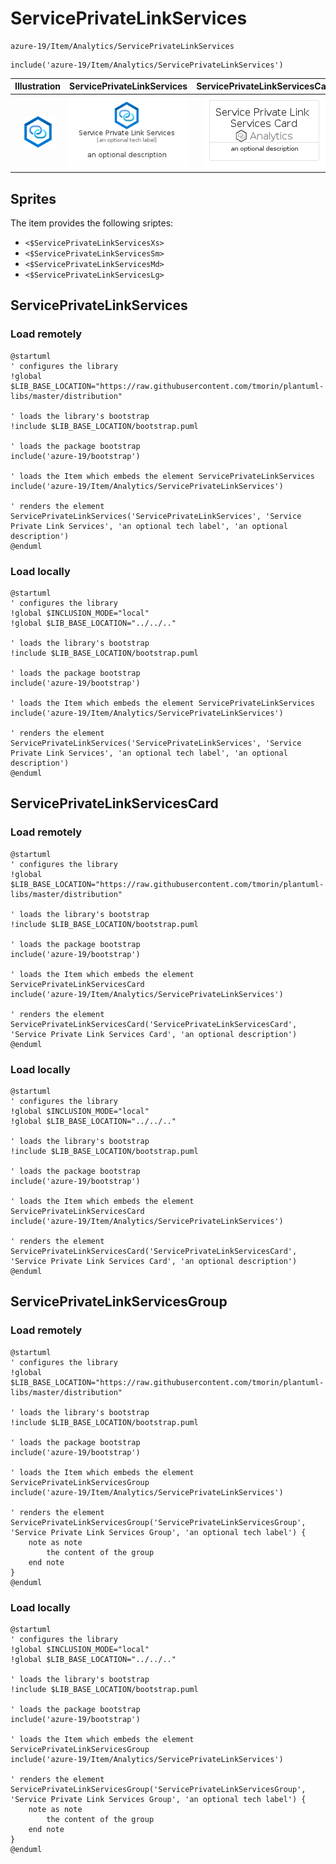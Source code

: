 # ServicePrivateLinkServices


```text
azure-19/Item/Analytics/ServicePrivateLinkServices
```

```text
include('azure-19/Item/Analytics/ServicePrivateLinkServices')
```



| Illustration | ServicePrivateLinkServices | ServicePrivateLinkServicesCard | ServicePrivateLinkServicesGroup |
| :---: | :---: | :---: | :---: |
| ![illustration for Illustration](../../../azure-19/Item/Analytics/ServicePrivateLinkServices.png) | ![illustration for ServicePrivateLinkServices](../../../azure-19/Item/Analytics/ServicePrivateLinkServices.Local.png) | ![illustration for ServicePrivateLinkServicesCard](../../../azure-19/Item/Analytics/ServicePrivateLinkServicesCard.Local.png) | ![illustration for ServicePrivateLinkServicesGroup](../../../azure-19/Item/Analytics/ServicePrivateLinkServicesGroup.Local.png) |



## Sprites
The item provides the following sriptes:

- `<$ServicePrivateLinkServicesXs>`
- `<$ServicePrivateLinkServicesSm>`
- `<$ServicePrivateLinkServicesMd>`
- `<$ServicePrivateLinkServicesLg>`





## ServicePrivateLinkServices

### Load remotely
```plantuml
@startuml
' configures the library
!global $LIB_BASE_LOCATION="https://raw.githubusercontent.com/tmorin/plantuml-libs/master/distribution"

' loads the library's bootstrap
!include $LIB_BASE_LOCATION/bootstrap.puml

' loads the package bootstrap
include('azure-19/bootstrap')

' loads the Item which embeds the element ServicePrivateLinkServices
include('azure-19/Item/Analytics/ServicePrivateLinkServices')

' renders the element
ServicePrivateLinkServices('ServicePrivateLinkServices', 'Service Private Link Services', 'an optional tech label', 'an optional description')
@enduml
```

### Load locally
```plantuml
@startuml
' configures the library
!global $INCLUSION_MODE="local"
!global $LIB_BASE_LOCATION="../../.."

' loads the library's bootstrap
!include $LIB_BASE_LOCATION/bootstrap.puml

' loads the package bootstrap
include('azure-19/bootstrap')

' loads the Item which embeds the element ServicePrivateLinkServices
include('azure-19/Item/Analytics/ServicePrivateLinkServices')

' renders the element
ServicePrivateLinkServices('ServicePrivateLinkServices', 'Service Private Link Services', 'an optional tech label', 'an optional description')
@enduml
```

## ServicePrivateLinkServicesCard

### Load remotely
```plantuml
@startuml
' configures the library
!global $LIB_BASE_LOCATION="https://raw.githubusercontent.com/tmorin/plantuml-libs/master/distribution"

' loads the library's bootstrap
!include $LIB_BASE_LOCATION/bootstrap.puml

' loads the package bootstrap
include('azure-19/bootstrap')

' loads the Item which embeds the element ServicePrivateLinkServicesCard
include('azure-19/Item/Analytics/ServicePrivateLinkServices')

' renders the element
ServicePrivateLinkServicesCard('ServicePrivateLinkServicesCard', 'Service Private Link Services Card', 'an optional description')
@enduml
```

### Load locally
```plantuml
@startuml
' configures the library
!global $INCLUSION_MODE="local"
!global $LIB_BASE_LOCATION="../../.."

' loads the library's bootstrap
!include $LIB_BASE_LOCATION/bootstrap.puml

' loads the package bootstrap
include('azure-19/bootstrap')

' loads the Item which embeds the element ServicePrivateLinkServicesCard
include('azure-19/Item/Analytics/ServicePrivateLinkServices')

' renders the element
ServicePrivateLinkServicesCard('ServicePrivateLinkServicesCard', 'Service Private Link Services Card', 'an optional description')
@enduml
```

## ServicePrivateLinkServicesGroup

### Load remotely
```plantuml
@startuml
' configures the library
!global $LIB_BASE_LOCATION="https://raw.githubusercontent.com/tmorin/plantuml-libs/master/distribution"

' loads the library's bootstrap
!include $LIB_BASE_LOCATION/bootstrap.puml

' loads the package bootstrap
include('azure-19/bootstrap')

' loads the Item which embeds the element ServicePrivateLinkServicesGroup
include('azure-19/Item/Analytics/ServicePrivateLinkServices')

' renders the element
ServicePrivateLinkServicesGroup('ServicePrivateLinkServicesGroup', 'Service Private Link Services Group', 'an optional tech label') {
    note as note
        the content of the group
    end note
}
@enduml
```

### Load locally
```plantuml
@startuml
' configures the library
!global $INCLUSION_MODE="local"
!global $LIB_BASE_LOCATION="../../.."

' loads the library's bootstrap
!include $LIB_BASE_LOCATION/bootstrap.puml

' loads the package bootstrap
include('azure-19/bootstrap')

' loads the Item which embeds the element ServicePrivateLinkServicesGroup
include('azure-19/Item/Analytics/ServicePrivateLinkServices')

' renders the element
ServicePrivateLinkServicesGroup('ServicePrivateLinkServicesGroup', 'Service Private Link Services Group', 'an optional tech label') {
    note as note
        the content of the group
    end note
}
@enduml
```

